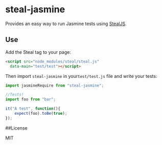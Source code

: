 # steal-jasmine

Provides an easy way to run Jasmine tests using [StealJS](http://stealjs.com).

## Use

Add the Steal tag to your page:

```html
<script src="node_modules/steal/steal.js"
  data-main="test/test"></script>
```

Then import `steal-jasmine` in your`test/test.js` file and write your tests:

```js
import jasmineRequire from "steal-jasmine";

//Tests!
import foo from "bar";

it("A test", function(){
	expect(foo).toBe(true);
});
```

##License

MIT